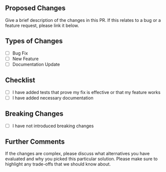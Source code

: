 ## Proposed Changes

Give a brief description of the changes in this PR. If this relates to a bug or a feature request, please link it below.

<!-- Link with "Closes #ISSUE-NUMBER" -->

## Types of Changes

- [ ] Bug Fix
- [ ] New Feature
- [ ] Documentation Update

## Checklist

- [ ] I have added tests that prove my fix is effective or that my feature works
- [ ] I have added necessary documentation

## Breaking Changes

- [ ] I have not introduced breaking changes

## Further Comments

If the changes are complex, please discuss what alternatives you have evaluated and why you picked this particular solution. Please make sure to highlight any trade-offs that we should know about.
